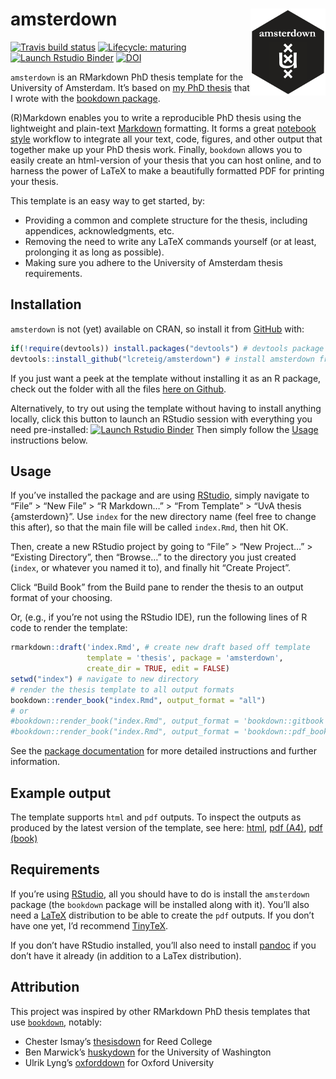 
<!-- README.md is generated from README.Rmd. Please edit that file -->

# amsterdown <img src="man/figures/logo.png" align="right" width="120" />

<!-- badges: start -->

[![Travis build
status](https://travis-ci.com/lcreteig/amsterdown.svg?branch=master)](https://travis-ci.com/lcreteig/amsterdown)
[![Lifecycle:
maturing](https://img.shields.io/badge/lifecycle-maturing-blue.svg)](https://www.tidyverse.org/lifecycle/#maturing)
[![Launch Rstudio
Binder](http://mybinder.org/badge_logo.svg)](https://mybinder.org/v2/gh/lcreteig/amsterdown/master?urlpath=rstudio)
[![DOI](https://zenodo.org/badge/DOI/10.5281/zenodo.3733132.svg)](https://doi.org/10.5281/zenodo.3733132)
<!-- badges: end -->

`amsterdown` is an RMarkdown PhD thesis template for the University of
Amsterdam. It’s based on [my PhD
thesis](https://github.com/lcreteig/thesis) that I wrote with the
[bookdown package](https://bookdown.org/yihui/bookdown/).

(R)Markdown enables you to write a reproducible PhD thesis using the
lightweight and plain-text
[Markdown](https://daringfireball.net/projects/markdown/) formatting. It
forms a great [notebook
style](https://en.wikipedia.org/wiki/Notebook_interface) workflow to
integrate all your text, code, figures, and other output that together
make up your PhD thesis work. Finally, `bookdown` allows you to easily
create an html-version of your thesis that you can host online, and to
harness the power of LaTeX to make a beautifully formatted PDF for
printing your thesis.

This template is an easy way to get started, by:

  - Providing a common and complete structure for the thesis, including
    appendices, acknowledgments, etc.
  - Removing the need to write any LaTeX commands yourself (or at least,
    prolonging it as long as possible).
  - Making sure you adhere to the University of Amsterdam thesis
    requirements.

## Installation

`amsterdown` is not (yet) available on CRAN, so install it from
[GitHub](https://github.com/)
with:

``` r
if(!require(devtools)) install.packages("devtools") # devtools package allows installation of packages from github
devtools::install_github("lcreteig/amsterdown") # install amsterdown from github
```

If you just want a peek at the template without installing it as an R
package, check out the folder with all the files [here on
Github](https://github.com/lcreteig/amsterdown/tree/master/inst/rmarkdown/templates/thesis/skeleton).

Alternatively, to try out using the template without having to install
anything locally, click this button to launch an RStudio session with
everything you need pre-installed: [![Launch Rstudio
Binder](http://mybinder.org/badge_logo.svg)](https://mybinder.org/v2/gh/lcreteig/amsterdown/master?urlpath=rstudio)
Then simply follow the [Usage](#usage) instructions below.

## Usage

If you’ve installed the package and are using
[RStudio](https://rstudio.com/), simply navigate to “File” \> “New File”
\> “R Markdown…” \> “From Template” \> “UvA thesis {amsterdown}”. Use
`index` for the new directory name (feel free to change this after), so
that the main file will be called `index.Rmd`, then hit OK.

Then, create a new RStudio project by going to “File” \> “New Project…”
\> “Existing Directory”, then “Browse…” to the directory you just
created (`index`, or whatever you named it to), and finally hit “Create
Project”.

Click “Build Book” from the Build pane to render the thesis to an output
format of your choosing.

Or, (e.g., if you’re not using the RStudio IDE), run the following lines
of R code to render the template:

``` r
rmarkdown::draft('index.Rmd', # create new draft based off template
                 template = 'thesis', package = 'amsterdown', 
                 create_dir = TRUE, edit = FALSE) 
setwd("index") # navigate to new directory
# render the thesis template to all output formats
bookdown::render_book("index.Rmd", output_format = "all") 
# or
#bookdown::render_book("index.Rmd", output_format = 'bookdown::gitbook') # to render to html
#bookdown::render_book("index.Rmd", output_format = 'bookdown::pdf_book') # to render to PDF
```

See the [package
documentation](https://lcreteig.github.io/amsterdown/articles/amsterdown.html)
for more detailed instructions and further information.

## Example output

The template supports `html` and `pdf` outputs. To inspect the outputs
as produced by the latest version of the template, see here:
[html](https://lcreteig.github.io/amsterdown/sample_output/index.html),
[pdf
(A4)](https://lcreteig.github.io/amsterdown/sample_output/thesis_A4.pdf),
[pdf
(book)](https://lcreteig.github.io/amsterdown/sample_output/thesis_B5.pdf)

## Requirements

If you’re using [RStudio](https://rstudio.com/), all you should have to
do is install the `amsterdown` package (the `bookdown` package will be
installed along with it). You’ll also need a
[LaTeX](https://www.latex-project.org/) distribution to be able to
create the `pdf` outputs. If you don’t have one yet, I’d recommend
[TinyTeX](https://yihui.name/tinytex/).

If you don’t have RStudio installed, you’ll also need to install
[pandoc](https://pandoc.org/) if you don’t have it already (in addition
to a LaTex distribution).

## Attribution

This project was inspired by other RMarkdown PhD thesis templates that
use [`bookdown`](https://bookdown.org/yihui/bookdown/), notably:

  - Chester Ismay’s [thesisdown](https://github.com/ismayc/thesisdown)
    for Reed College
  - Ben Marwick’s [huskydown](https://github.com/benmarwick/huskydown)
    for the University of Washington
  - Ulrik Lyng’s [oxforddown](https://github.com/ulyngs/oxforddown) for
    Oxford University
